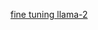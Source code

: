 [fine tuning llama-2](https://pub.towardsai.net/fine-tuning-a-llama-2-7b-model-for-python-code-generation-865453afdf73)